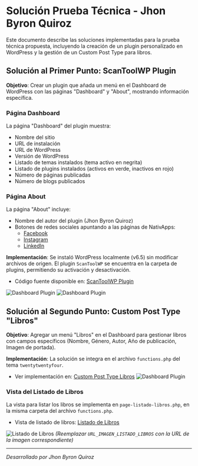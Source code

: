 # Solución Prueba Técnica - Jhon Byron Quiroz

Este documento describe las soluciones implementadas para la prueba técnica propuesta, incluyendo la creación de un plugin personalizado en WordPress y la gestión de un Custom Post Type para libros.

## Solución al Primer Punto: ScanToolWP Plugin

**Objetivo**: Crear un plugin que añada un menú en el Dashboard de WordPress con las páginas "Dashboard" y "About", mostrando información específica.

### Página Dashboard

La página "Dashboard" del plugin muestra:

- Nombre del sitio
- URL de instalación
- URL de WordPress
- Versión de WordPress
- Listado de temas instalados (tema activo en negrita)
- Listado de plugins instalados (activos en verde, inactivos en rojo)
- Número de páginas publicadas
- Número de blogs publicados

### Página About

La página "About" incluye:

- Nombre del autor del plugin (Jhon Byron Quiroz)
- Botones de redes sociales apuntando a las páginas de NativApps:
  - [Facebook](https://www.facebook.com/nativapps)
  - [Instagram](https://www.instagram.com/nativapps/)
  - [LinkedIn](https://www.linkedin.com/company/nativapps-inc/)

**Implementación**: Se instaló WordPress localmente (v6.5) sin modificar archivos de origen. El plugin `ScanToolWP` se encuentra en la carpeta de plugins, permitiendo su activación y desactivación.

- Código fuente disponible en: [ScanToolWP Plugin](https://github.com/jhonbyronquirozperez/Soluci-n-Prueba-t-cnica-Jhon-Quiroz/blob/main/wp-content/plugins/ScanToolWP/Scantool.php)

![Dashboard Plugin](https://cdn.shopify.com/s/files/1/0843/0167/6823/files/image3.png?v=1712788914) 
![Dashboard Plugin](https://cdn.shopify.com/s/files/1/0843/0167/6823/files/image4.png?v=1712788914) 

## Solución al Segundo Punto: Custom Post Type "Libros"

**Objetivo**: Agregar un menú "Libros" en el Dashboard para gestionar libros con campos específicos (Nombre, Género, Autor, Año de publicación, Imagen de portada).

**Implementación**: La solución se integra en el archivo `functions.php` del tema `twentytwentyfour`.

- Ver implementación en: [Custom Post Type Libros](https://github.com/jhonbyronquirozperez/Soluci-n-Prueba-t-cnica-Jhon-Quiroz/blob/main/wp-content/themes/twentytwentyfour/functions.php)
![Dashboard Plugin](https://cdn.shopify.com/s/files/1/0843/0167/6823/files/image2.png?v=1712788913) 

### Vista del Listado de Libros

La vista para listar los libros se implementa en `page-listado-libros.php`, en la misma carpeta del archivo `functions.php`.

- Vista de listado de libros: [Listado de Libros](https://github.com/jhonbyronquirozperez/Soluci-n-Prueba-t-cnica-Jhon-Quiroz/blob/main/wp-content/themes/twentytwentyfour/page-listado-libros.php)

![Listado de Libros](URL_IMAGEN_LISTADO_LIBROS)  *(Reemplazar `URL_IMAGEN_LISTADO_LIBROS` con la URL de la imagen correspondiente)*

---

*Desarrollado por Jhon Byron Quiroz*
